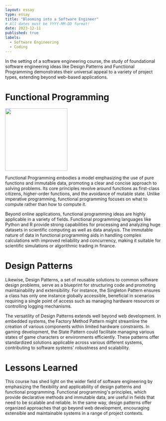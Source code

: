 ```yaml
---
layout: essay
type: essay
title: "Blooming into a Software Engineer"
# All dates must be YYYY-MM-DD format!
date: 2023-12-11
published: true
labels:
  - Software Engineering
  - Coding
---
```


In the setting of a software engineering course, the study of foundational software engineering ideas like Design Patterns and Functional Programming demonstrates their universal appeal to a variety of project types, extending beyond web-based applications.

# Functional Programming
<img width="200px" 
     class="rounded float-start pe-4" 
     src="https://www.xenonstack.com/hubfs/xenonstack-functional-programming.png#keepProtocol" >
     
Functional Programming embodies a model emphasizing the use of pure functions and immutable data, promoting a clear and concise approach to solving problems. Its core principles revolve around functions as first-class citizens, higher-order functions, and the avoidance of mutable state. Unlike imperative programming, functional programming focuses on what to compute rather than how to compute it.

Beyond online applications, functional programming ideas are highly applicable in a variety of fields. Functional programming languages like Python and R provide strong capabilities for processing and analyzing huge datasets in scientific computing as well as data analysis. The immutable nature of data in functional programming aids in handling complex calculations with improved reliability and concurrency, making it suitable for scientific simulations or algorithmic trading in finance.

# Design Patterns
Likewise, Design Patterns, a set of reusable solutions to common software design problems, serve as a blueprint for structuring code and promoting maintainability and extensibility. For instance, the Singleton Pattern ensures a class has only one instance globally accessible, beneficial in scenarios requiring a single point of access such as managing hardware resources or controlling logging mechanisms.

The versatility of Design Patterns extends well beyond web development. In embedded systems, the Factory Method Pattern might streamline the creation of various components within limited hardware constraints. In gaming development, the State Pattern could facilitate managing various states of game characters or environments efficiently. These patterns offer standardized solutions applicable across various different systems, contributing to software systems' robustness and scalability.

# Lessons Learned
This course has shed light on the wider field of software engineering by emphasizing the flexibility and applicability of design patterns and functional programming. Functional programming's principles, which provide declarative methods and immutable data, are useful in fields that need to be scalable and reliable. In the same way, design patterns offer organized approaches that go beyond web development, encouraging extensible and maintainable systems in a range of project contexts.
